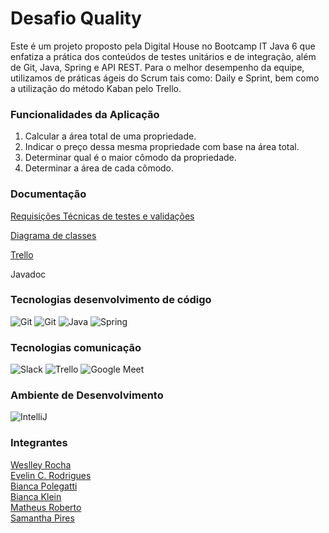 # Desafio Quality

Este é um projeto proposto pela Digital House no Bootcamp IT Java 6 que enfatiza a prática dos conteúdos de testes unitários e de integração, além de Git, Java, Spring e API REST. Para o melhor desempenho da equipe, utilizamos de práticas ágeis do Scrum tais como: Daily e Sprint, bem como a utilização do método Kaban pelo Trello.

### Funcionalidades da Aplicação

1. Calcular a área total de uma propriedade.
2. Indicar o preço dessa mesma propriedade com base na área total.
3. Determinar qual é o maior cômodo da propriedade.
4. Determinar a área de cada cômodo.

### Documentação

[Requisições Técnicas de testes e validações](https://drive.google.com/drive/folders/15A9VwpNQ0B1xoOJJCja7peX6vH3ehdSU)

[Diagrama de classes](https://app.diagrams.net/#G1ctjuq3gwWTsT2hp8kiocxGNbKj0yXEdo)

[Trello](https://trello.com/b/FC5XCp53/testing-desafio)

Javadoc

### Tecnologias desenvolvimento de código

<img src="https://img.icons8.com/color/48/000000/git.png" title= "Git"/>  <img src="https://img.icons8.com/ios-glyphs/48/000000/github.png" title= "Git"/>  <img src="https://img.icons8.com/color/48/000000/java-coffee-cup-logo--v1.png" title= "Java"/>  <img src="https://img.icons8.com/color/48/000000/spring-logo.png" title= "Spring"/>  

### Tecnologias comunicação

<img src="https://img.icons8.com/color/48/000000/slack-new.png" title= "Slack"/> <img src="https://img.icons8.com/color/48/000000/trello.png" title= "Trello"/> <img src="https://img.icons8.com/color/48/000000/google-meet.png" title= "Google Meet"/>

### Ambiente de Desenvolvimento

<img src="https://img.icons8.com/color/48/000000/intellij-idea.png" title="IntelliJ"/>

### Integrantes
[Weslley Rocha](https://github.com/WeslleyRocha)<br> 
[Evelin C. Rodrigues](https://github.com/everodrigues)<br>
[Bianca Polegatti](https://github.com/biancapolegatti)<br> 
[Bianca Klein](https://github.com/bischmitt98)<br>
[Matheus Roberto](https://github.com/matheusaalves)<br>
[Samantha Pires](https://github.com/SamanthaPiresLuchmannLeal)<br>
